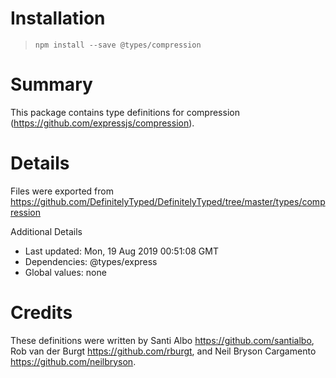 # Installation
> `npm install --save @types/compression`

# Summary
This package contains type definitions for compression (https://github.com/expressjs/compression).

# Details
Files were exported from https://github.com/DefinitelyTyped/DefinitelyTyped/tree/master/types/compression

Additional Details
 * Last updated: Mon, 19 Aug 2019 00:51:08 GMT
 * Dependencies: @types/express
 * Global values: none

# Credits
These definitions were written by Santi Albo <https://github.com/santialbo>, Rob van der Burgt <https://github.com/rburgt>, and Neil Bryson Cargamento <https://github.com/neilbryson>.

